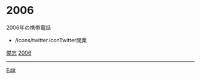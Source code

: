 # 2006

[](https://upload.wikimedia.org/wikipedia/ja/thumb/5/54/FOMA_F903.jpg/200px-FOMA_F903.jpg)


2006年の携帯電話
* /icons/twitter.iconTwitter開業



[備忘](備忘.md) [2006](2006.md)





----
[Edit](https://github.com/vitroid/vitroid.github.io/edit/master/MD/2006.md)
